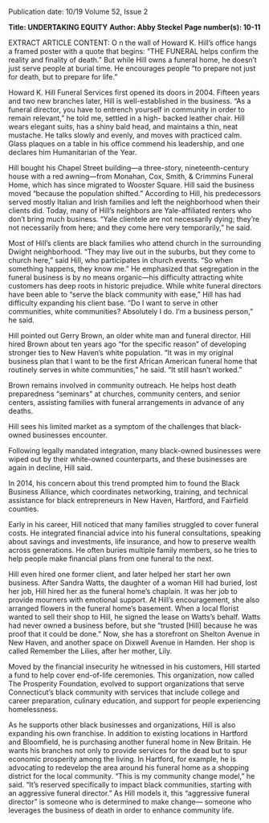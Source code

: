 Publication date: 10/19
Volume 52, Issue 2

**Title: UNDERTAKING EQUITY**
**Author: Abby Steckel**
**Page number(s): 10-11**

EXTRACT ARTICLE CONTENT:
O
n the wall of Howard K. Hill’s 
office hangs a framed poster with a 
quote that begins: “THE FUNERAL 
helps confirm the reality and finality of death.” 
But while Hill owns a funeral home, he doesn’t 
just serve people at burial time. He encourages 
people “to prepare not just for death, but to 
prepare for life.” 

Howard K. Hill Funeral Services first opened 
its doors in 2004. Fifteen years and two new 
branches later, Hill is well-established in the 
business. “As a funeral director, you have to 
entrench yourself in community in order to 
remain relevant,” he told me, settled in a high-
backed leather chair. Hill wears elegant suits, 
has a shiny bald head, and maintains a thin, neat 
mustache. He talks slowly and evenly, and moves 
with practiced calm. Glass plaques on a table 
in his office commend his leadership, and one 
declares him Humanitarian of the Year. 

Hill bought his Chapel Street building—a 
three-story, nineteenth-century house with a 
red awning—from Monahan, Cox, Smith, & 
Crimmins Funeral Home, which has since 
migrated to Wooster Square. Hill said the 
business 
moved 
“because 
the 
population 
shifted.” According to Hill, his predecessors 
served mostly Italian and Irish families and left 
the neighborhood when their clients did. Today, 
many of Hill’s neighbors are Yale-affiliated 
renters who don’t bring much business. “Yale 
clientele are not necessarily dying; they’re not 
necessarily from here; and they come here very 
temporarily,” he said. 

Most of Hill’s clients are black families who 
attend church in the surrounding Dwight 
neighborhood. “They may live out in the 
suburbs, but they come to church here,” said 
Hill, who participates in church events. “So 
when something happens, they know me.” He 
emphasized that segregation in the funeral 
business is by no means organic—his difficulty 
attracting white customers has deep roots in 
historic prejudice. While white funeral directors 
have been able to “serve the black community 
with ease,” Hill has had difficulty expanding 
his client base. “Do I want to serve in other 
communities, white communities? Absolutely I 
do. I’m a business person,” he said. 

Hill pointed out Gerry Brown, an older white 
man and funeral director. Hill hired Brown 
about ten years ago “for the specific reason” of 
developing stronger ties to New Haven’s white 
population. “It was in my original business plan 
that I want to be the first African American 
funeral home that routinely serves in white 
communities,” he said. “It still hasn’t worked.” 

Brown remains involved in community 
outreach. He helps host death preparedness 
“seminars” at churches, community centers, and 
senior centers, assisting families with funeral 
arrangements in advance of any deaths.

Hill sees his limited market as a symptom of 
the challenges that black-owned businesses 
encounter. 

Following 
legally 
mandated 
integration, many black-owned businesses were 
wiped out by their white-owned counterparts, and 
these businesses are again in decline, Hill said. 

In 2014, his concern about this trend prompted 
him to found the Black Business Alliance, which 
coordinates networking, training, and technical 
assistance for black entrepreneurs in New 
Haven, Hartford, and Fairfield counties. 

Early in his career, Hill noticed that many 
families struggled to cover funeral costs. He 
integrated financial advice into his funeral 
consultations, speaking about savings and 
investments, life insurance, and how to preserve 
wealth across generations. He often buries 
multiple family members, so he tries to help 
people make financial plans from one funeral to 
the next. 

Hill even hired one former client, and later 
helped her start her own business. After Sandra 
Watts, the daughter of a woman Hill had buried, 
lost her job, Hill hired her as the funeral home’s 
chaplain. It was her job to provide mourners with 
emotional support. At Hill’s encouragement, 
she also arranged flowers in the funeral home’s 
basement. When a local florist wanted to sell their 
shop to Hill, he signed the lease on Watts’s behalf. 
Watts had never owned a business before, but she 
“trusted [Hill] because he was proof that it could 
be done.” Now, she has a storefront on Shelton 
Avenue in New Haven, and another space on 
Dixwell Avenue in Hamden. Her shop is called 
Remember the Lilies, after her mother, Lily. 

Moved by the financial insecurity he witnessed 
in his customers, Hill started a fund to help cover 
end-of-life ceremonies. This organization, now 
called The Prosperity Foundation, evolved to 
support organizations that serve Connecticut’s 
black community with services that include college 
and career preparation, culinary education, and 
support for people experiencing homelessness. 

As he supports other black businesses and 
organizations, Hill is also expanding his own 
franchise. In addition to existing locations in 
Hartford and Bloomfield, he is purchasing 
another funeral home in New Britain. He wants 
his branches not only to provide services for the 
dead but to spur economic prosperity among the 
living. In Hartford, for example, he is advocating 
to redevelop the area around his funeral home as 
a shopping district for the local community. “This 
is my community change model,” he said. “It’s 
reserved specifically to impact black communities, 
starting with an aggressive funeral director.” As 
Hill models it, this “aggressive funeral director” 
is someone who is determined to make change—
someone who leverages the business of death in 
order to enhance community life.
